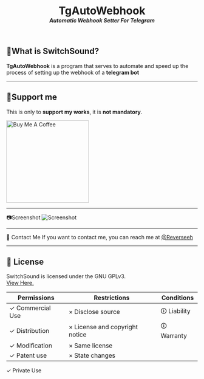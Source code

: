 <p align="center">

  <h1 align="center" style="margin: 0 auto 0 auto;">TgAutoWebhook</h1>
  <h5 align="center" style="margin: 0 auto 0 auto;">Automatic Webhook Setter For Telegram</h5>
  </p>



  <br>

## 🔎What is SwitchSound?
**TgAutoWebhook** is a program that serves to automate and speed up the process of setting up the webhook of a **telegram bot**

***

## 🎁Support me
This is only to **support my works**, it is **not mandatory**.

<a href="https://www.buymeacoffee.com/Reverseeh" target="_blank"><img src="https://cdn.buymeacoffee.com/buttons/v2/arial-yellow.png" alt="Buy Me A Coffee" width="217px" ></a>

***

📷Screenshot
<img alt="Screenshot" src="https://imgur.com/ESxpoeJ">

***

📝 Contact Me
If you want to contact me, you can reach me at [@Reverseeh](https://t.me/Reverseeh)

***

## 📄 License
<!--- If you're not sure which open license to use see https://choosealicense.com/--->

SwitchSound is licensed under the GNU GPLv3.  
[View Here.](https://github.com/Reverseeh/SwitchSound/blob/main/LICENSE)

| Permissions | Restrictions | Conditions
| --- | --- | --- 
&check; Commercial Use | &times; Disclose source              | &#x1f6c8; Liability
&check; Distribution   | &times; License and copyright notice | &#x1f6c8; Warranty
&check; Modification   | &times; Same license 
&check; Patent use     | &times; State changes
&check; Private Use 

